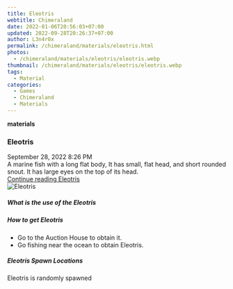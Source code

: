 ```yaml
---
title: Eleotris
webtitle: Chimeraland
date: 2022-01-06T20:56:03+07:00
updated: 2022-09-28T20:26:37+07:00
author: L3n4r0x
permalink: /chimeraland/materials/eleotris.html
photos:
  - /chimeraland/materials/eleotris/eleotris.webp
thumbnail: /chimeraland/materials/eleotris/eleotris.webp
tags:
  - Material
categories:
  - Games
  - Chimeraland
  - Materials
---
```


<section id="bootstrap-wrapper">
  <link
    rel="stylesheet"
    href="https://cdn.statically.io/gh/dimaslanjaka/Web-Manajemen/40ac3225/css/bootstrap-4.5-wrapper.css"
  />
  <div
    class="row g-0 border rounded overflow-hidden flex-md-row mb-4 shadow-sm position-relative"
  >
    <div class="col p-4 d-flex flex-column position-static">
      <strong class="d-inline-block mb-2 text-success">materials</strong>
      <h3 class="mb-0">Eleotris</h3>
      <div class="mb-1 text-muted">September 28, 2022 8:26 PM</div>
      <div class="mb-2 border p-1">
        A marine fish with a long flat body, It has small, flat head, and short
        rounded snout. It has large eyes on the top of its head.
      </div>
      <a href="#" class="stretched-link d-none">Continue reading Eleotris</a>
    </div>
    <div class="col-auto d-none d-lg-block">
      <img src="/chimeraland/materials/eleotris/eleotris.webp" alt="Eleotris" />
    </div>
  </div>
  <div class="row">
    <div class="col-lg-6 col-12 mb-2">
      <div class="card">
        <div class="card-body">
          <h5 class="card-title">What is the use of the Eleotris</h5>
          <div class="card-text"><ul></ul></div>
        </div>
      </div>
    </div>
    <div class="col-lg-6 col-12 mb-2">
      <div class="card">
        <div class="card-body">
          <h5 class="card-title">How to get Eleotris</h5>
          <div class="card-text">
            <ul>
              <li>Go to the Auction House to obtain it.</li>
              <li>Go fishing near the ocean to obtain Eleotris.</li>
            </ul>
          </div>
        </div>
      </div>
    </div>
    <div class="col-12 mb-2">
      <h5>Eleotris Spawn Locations</h5>
      <p>Eleotris is randomly spawned</p>
    </div>
  </div>
</section>